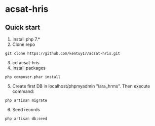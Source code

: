# acsat-hris

## Quick start

1. Install php 7.*
2. Clone repo

```
git clone https://github.com/kentuy17/acsat-hris.git
```

3. cd acsat-hris
4. Install packages
 
```
php composer.phar install
```

5. Create first DB in localhost/phpmyadmin "lara_hrms". 
Then execute command:
 
```
php artisan migrate
```

6. Seed records

```
php artisan db:seed
```
